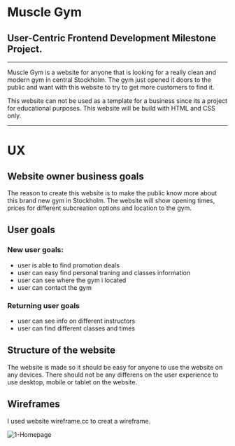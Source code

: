 #  Muscle Gym

## User-Centric Frontend Development Milestone Project.

<hr>

Muscle Gym is a website for anyone that is looking for a really clean and modern gym in central Stockholm. The gym just opened it doors to the public and want with this website to try to get more customers to find it.

This website can not be used as a template for a business since its a project for educational purposes.
This website will be build with HTML and CSS only.
<hr>

# UX

## Website owner business goals

The reason to create this website is to make the public know more about this brand new gym in Stockholm. The website will show opening times, prices for different subcreation options and location to the gym.

## User goals

### New user goals:

* user is able to find promotion deals
* user can easy find personal traning and classes information
* user can see where the gym i located
* user can contact the gym

### Returning user goals

* user can see info on different instructors
* user can find different classes and times

## Structure of the website

The website is made so it should be easy for anyone to use the website on any devices. There should not be any differens on the user experience to use desktop, mobile or tablet on the website. 

## Wireframes
I used website wireframe.cc to creat a wireframe.

![1-Homepage](https://user-images.githubusercontent.com/85236391/121507723-32afae00-c9e5-11eb-80fe-31c2721e5f3f.png)
